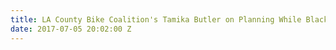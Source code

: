 ```yaml
---
title: LA County Bike Coalition's Tamika Butler on Planning While Black
date: 2017-07-05 20:02:00 Z
---
```


